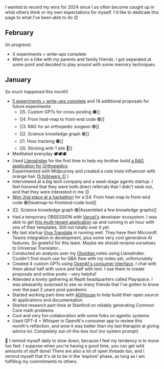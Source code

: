 I wanted to record my wins for 2024 since I so often become caught up in what others think or my own expectations for myself. I'd like to dedicate this page to what I've been able to do 😊

## February
(in progress)
- X experiments + write-ups complete
- Went on a hike with my parents and family friends. I got separated at some point and decided to play around with some memory techniques. 

## January
So much happened this month! 

- [5 experiments + write-ups complete](https://write.justanexperiment.com/)  and 14 additional proposals for future experiments
	- [[5. Custom GPTs for cross-posting 🟠]]
	- [[4. From heat-map to front-end code 🟢]]
	- [[3. RAG for an orthopedic surgeon 🟢]]
	- [[2. Science knowledge graph 🟢]]
	- [[1. Hour tracking 🟠]]
	- [[0. Sticking with 1 site 🔴]]
- Meditated everyday 🕊️🕊️🕊️
- Used [LlamaIndex](https://docs.llamaindex.ai/en/stable/) for the first time to help my brother build [a RAG application for Orthopedics](https://write.justanexperiment.com/3)
- Experimented with Midjourney and created a cute Insta influencer with orange hair ([5 followers :D](https://www.instagram.com/orangecountygirlai) )
- Interviewed at a big tech company and a seed-stage agents startup. I feel honored that they were both direct referrals that I didn't seek out, and that they were interested in me 😌
- [Won 2nd place at a hackathon](https://x.com/MatthewHeartful/status/1749289252498866578?s=20) for a [[4. From heat-map to front-end code 🟢|heatmap-to-frontend-code tool]]
- [[2. Science knowledge graph 🟢|Assembled a few knowledge graphs]]
- Had a temporary OBSESSION with [Vercel's](https://vercel.com/) developer ecosystem. I was able to get [this multi-tenant application](https://write.justanexperiment.com/) up and running in an hour with one of their templates. Still not totally over it yet.
- My last startup [Viva Translate](https://www.vivatranslate.com/) is running well. They have their Microsoft Teams integration in development, plus some very cool generative AI features. So grateful for this team. Maybe we should rename ourselves to Universal Translator...
- Conducted an analysis over my [Obsidian ](https://obsidian.md/) notes using LlamaIndex. Couldn't find much use for Q&A flow with my notes yet, unfortunately
- Created 4 custom GPTs using [OpenAI's consumer interface](https://chat.openai.com/gpts). I chat with them about half with voice and half with text. I use them to create proposals and online posts - very helpful!
- Attended a lovely gathering at Replit headquarters called Playspace. I was pleasantly surprised to see so many friends that I've gotten to know over the past 2 years post-pandemic
- Started working part-time with [AGIHouse](https://agihouse.org/)  to help build their open source AI applications and documentation
- Started research part-time at Stanford on reliably generating Common Core math problems 
- Cool and very fun collaboration with some folks on agentic systems
- Used GPT-4 + Whisper in OpenAI's consumer app to review this month's reflection, and wow it was better than my last therapist at giving advice lol. Completely out-of-the-box too! (no system prompt)

🥵 I remind myself daily to slow down, because  I feel my tendency is to move too fast.  I suppose when you're having a good time, you can get wild amounts of stuff done! There are also a lot of open threads too, and I remind myself that it's ok to be in the 'explore' phase, as long as I am fulfilling my commitments to others.